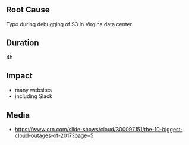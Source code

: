 ## Root Cause

Typo during debugging of S3 in Virgina data center

## Duration

4h

## Impact

- many websites
- including Slack

## Media

- https://www.crn.com/slide-shows/cloud/300097151/the-10-biggest-cloud-outages-of-2017?page=5
